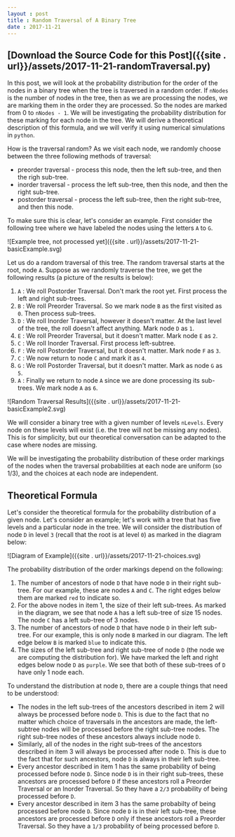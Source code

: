 ```yaml
---
layout : post
title : Random Traversal of A Binary Tree
date : 2017-11-21
---
```


## [Download the Source Code for this Post]({{site . url}}/assets/2017-11-21-randomTraversal.py)

In this post, we will look at the probability distribution for the order of the nodes in a binary tree when the tree is traversed in a random order. If `nNodes` is the number of nodes in the tree, then as we are processing the nodes, we are marking them in the order they are processed. So the nodes are marked from 0 to `nNodes - 1`. We will be investigating the probability distribution for these marking for each node in the tree. We will derive a theoretical description of this formula, and we will verify it using numerical simulations in `python`. 

How is the traversal random? As we visit each node, we randomly choose between the three following methods of traversal: 
* preorder traversal - process this node, then the left sub-tree, and then the righ sub-tree.
* inorder traversal - process the left sub-tree, then this node, and then the right sub-tree. 
* postorder traversal - process the left sub-tree, then the right sub-tree, and then this node.

To make sure this is clear, let's consider an example. First consider the following tree where we have labeled the nodes using the letters `A` to `G`.

![Example tree, not processed yet]({{site . url}}/assets/2017-11-21-basicExample.svg)

Let us do a random traversal of this tree. The random traversal starts at the root, node `A`. Suppose as we randomly traverse the tree, we get the following results (a picture of the results is below):
1. `A` : We roll Postorder Traversal. Don't mark the root yet. First process the left and right sub-trees.
2. `B` : We roll Preorder Traversal. So we mark node `B` as the first visited as `0`. Then process sub-trees.
3. `D` : We roll Inorder Traversal, however it doesn't matter. At the last level of the tree, the roll doesn't affect anything. Mark node `D` as `1`.
4. `E` : We roll Preorder Traversal, but it doesn't matter. Mark node `E` as `2`.
5. `C` : We roll Inorder Traversal. First process left-subtree.
6. `F` : We roll Postorder Traversal, but it doesn't matter. Mark node `F` as `3`.
7. `C` : We now return to node `C` and mark it as `4`.
8. `G` : We roll Postorder Traversal, but it doesn't matter. Mark as node `G` as `5`.
9. `A` : Finally we return to node `A` since we are done processing its sub-trees. We mark node `A` as `6`.

![Random Traversal Results]({{site . url}}/assets/2017-11-21-basicExample2.svg)

We will consider a binary tree with a given number of levels `nLevels`. Every node on these levels will exist (i.e. the tree will not be missing any nodes). This is for simplicity, but our theoretical conversation can be adapted to the case where nodes are missing.

We will be investigating the probability distribution of these order markings of the nodes when the traversal probabilities at each node are uniform (so 1/3), and the choices at each node are independent.

## Theoretical Formula

Let's consider the theoretical formula for the probability distribution of a given node. Let's consider an example; let's work with a tree that has five levels and a particular node in the tree. We will consider the distribution of node `D` in level `3` (recall that the root is at level `0`) as marked in the diagram below:

![Diagram of Example]({{site . url}}/assets/2017-11-21-choices.svg)

The probability distribution of the order markings depend on the following:
1. The number of ancestors of node `D` that have node `D` in their right sub-tree. For our example, these are nodes `A` and `C`. The right edges below them are marked `red` to indicate so.
2. For the above nodes in item 1, the size of their left sub-trees. As marked in the diagram, we see that node `A` has a left sub-tree of size 15 nodes. The node `C` has a left sub-tree of 3 nodes.
3. The number of ancestors of node `D` that have node `D` in their left sub-tree. For our example, this is only node `B` marked in our diagram. The left edge below `B` is marked `blue` to indicate this.
4. The sizes of the left sub-tree and right sub-tree of node `D` (the node we are computing the distribution for). We have marked the left and right edges below node `D` as `purple`. We see that both of these sub-trees of `D` have only 1 node each.

To understand the distribution at node `D`, there are a couple things that need to be understood:
* The nodes in the left sub-trees of the ancestors described in item 2 will always be processed before node `D`. This is due to the fact that no matter which choice of traversals in the ancestors are made, the left-subtree nodes will be processed before the right sub-tree nodes. The right sub-tree nodes of these ancestors always include node `D`.
* Similarly, all of the nodes in the right sub-trees of the ancestors described in item 3 will always be processed after node `D`. This is due to the fact that for such ancestors, node `D` is always in their left sub-tree.
* Every ancestor described in item 1 has the same probability of being processed before node `D`. Since node `D` is in their right sub-trees, these ancestors are processed before `D` if these ancestors roll a Preorder Traversal or an Inorder Traversal. So they have a `2/3` probability of being processed before `D`.
* Every ancestor described in item 3 has the same probabilty of being processed before node `D`. Since node `D` is in their left sub-tree, these ancestors are processed before `D` only if these ancestors roll a Preorder Traversal. So they have a `1/3` probability of being processed before `D`.
